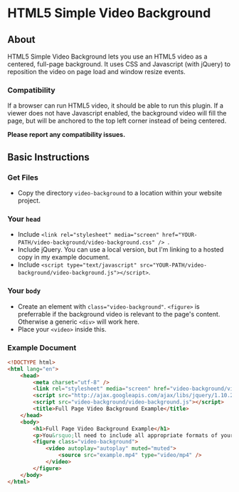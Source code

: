 # HTML5 Simple Video Background

## About

HTML5 Simple Video Background lets you use an HTML5 video as a centered, full-page background. It uses CSS and Javascript (with jQuery) to reposition the video on page load and window resize events.

### Compatibility

If a browser can run HTML5 video, it should be able to run this plugin. If a viewer does not have Javascript enabled, the background video will fill the page, but will be anchored to the top left corner instead of being centered.

**Please report any compatibility issues.**

## Basic Instructions

### Get Files

* Copy the directory `video-background` to a location within your website project.

### Your `head`

* Include `<link rel="stylesheet" media="screen" href="YOUR-PATH/video-background/video-background.css" /> `.
* Include jQuery. You can use a local version, but I'm linking to a hosted copy in my example document.
* Include `<script type="text/javascript" src="YOUR-PATH/video-background/video-background.js"></script>`.

### Your `body`

* Create an element with `class="video-background"`. `<figure>` is preferrable if the background video is relevant to the page's content. Otherwise a generic `<div>` will work here.
* Place your `<video>` inside this.

### Example Document

````html
<!DOCTYPE html>
<html lang="en">
    <head>
        <meta charset="utf-8" />
        <link rel="stylesheet" media="screen" href="video-background/video-background.css" /> 
        <script src="http://ajax.googleapis.com/ajax/libs/jquery/1.10.2/jquery.min.js"></script>
        <script src="video-background/video-background.js"></script>
        <title>Full Page Video Background Example</title>
    </head>
    <body>
        <h1>Full Page Video Background Example</h1>
        <p>You&rsquo;ll need to include all appropriate formats of your own video. I haven&rsquo;t included an example video in this project.</p>
        <figure class="video-background">
            <video autoplay="autoplay" muted="muted">
                <source src="example.mp4" type="video/mp4" />
            </video> 
        </figure>
    </body>
</html>

````
